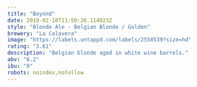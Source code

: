 ```yaml
---
title: "Beyond"
date: 2019-02-10T11:50:26.114023Z
style: "Blonde Ale - Belgian Blonde / Golden"
brewery: "La Calavera"
image: "https://labels.untappd.com/labels/2558539?size=hd"
rating: "3.61"
description: "Belgian blonde aged in white wine barrels."
abv: "6.2"
ibu: "0"
robots: noindex,nofollow
---
```

